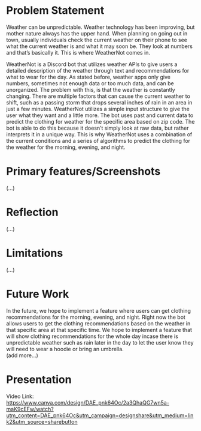 
# Problem Statement 
Weather can be unpredictable. Weather technology has been improving, but mother nature always has the upper hand. When planning on going out in town, usually individuals check the current weather on their phone to see what the current weather is and what it may soon be. They look at numbers and that’s basically it. This is where WeatherNot comes in.

WeatherNot is a Discord bot that utilizes weather APIs to give users a detailed description of the weather through text and recommendations for what to wear for the day. As stated before, weather apps only give numbers, sometimes not enough data or too much data, and can be unorganized. The problem with this, is that the weather is constantly changing. There are multiple factors that can cause the current weather to shift, such as a passing storm that drops several inches of rain in an area in just a few minutes. WeatherNot utilizes a simple input structure to give the user what they want and a little more. The bot uses past and current data to predict the clothing for weather for the specific area based on zip code. The bot is able to do this because it doesn’t simply look at raw data, but rather interprets it in a unique way. This is why WeatherNot uses a combination of the current conditions and a series of algorithms to predict the clothing for the weather for the morning, evening, and night.
# Primary features/Screenshots 
(...)

# Reflection 
(...)

# Limitations 
(...)

# Future Work 
In the future, we hope to implement a feature where users can get clothing recommendations for the morning, evening, and night.  Right now the bot allows users to get the clothing recommendations based on the weather in that specific area at that specific time.  We hope to implement a feature that will show clothing recommendations for the whole day incase there is unpredictable weather such as rain later in the day to let the user know they will need to wear a hoodie or bring an umbrella.    
(add more...)
# Presentation 
Video Link: https://www.canva.com/design/DAE_pnk64Oc/2a3QhaQG7wn5a-maK9cEFw/watch?utm_content=DAE_pnk64Oc&utm_campaign=designshare&utm_medium=link2&utm_source=sharebutton

